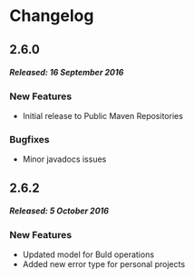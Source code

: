 # Changelog

## 2.6.0
##### Released: 16 September 2016

### New Features

* Initial release to Public Maven Repositories

### Bugfixes

* Minor javadocs issues


## 2.6.2
##### Released: 5 October 2016

### New Features

* Updated model for Buld operations
* Added new error type for personal projects


